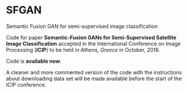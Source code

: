 # SFGAN
Semantic Fusion GAN for semi-supervised image classification

Code for paper **Semantic-Fusion GANs for Semi-Supervised Satellite Image Classification** accepted in the International Conference on Image Processing (**ICIP**) to be held in *Athens, Greece* in October, 2018.

Code is **available now**.

A cleaner and more commented version of the code with the instructions about downloading data set will be made available before the start of the ICIP conference. 
